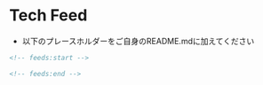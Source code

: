 # Tech Feed
- 以下のプレースホルダーをご自身のREADME.mdに加えてください
```md
<!-- feeds:start -->

<!-- feeds:end -->
```

<!-- feeds:START -->

<!-- feeds:END-->